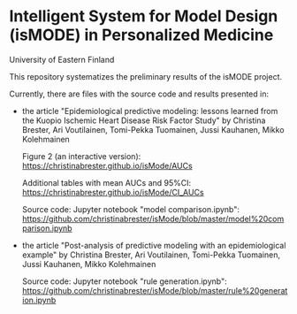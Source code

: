 # Intelligent System for Model Design (isMODE) in Personalized Medicine 
University of Eastern Finland

This repository systematizes the preliminary results of the isMODE project. 

Currently, there are files with the source code and results presented in:

- the article "Epidemiological predictive modeling: lessons learned from the Kuopio Ischemic Heart Disease Risk Factor Study" by Christina Brester, Ari Voutilainen, Tomi-Pekka Tuomainen, Jussi Kauhanen, Mikko Kolehmainen

  Figure 2 (an interactive version):
  https://christinabrester.github.io/isMode/AUCs

  Additional tables with mean AUCs and 95%CI:
  https://christinabrester.github.io/isMode/CI_AUCs
  
  Source code:
  Jupyter notebook "model comparison.ipynb": https://github.com/christinabrester/isMode/blob/master/model%20comparison.ipynb 

- the article "Post-analysis of predictive modeling with an epidemiological example" by Christina Brester, Ari Voutilainen, Tomi-Pekka Tuomainen, Jussi Kauhanen, Mikko Kolehmainen

  Source code:
  Jupyter notebook "rule generation.ipynb": https://github.com/christinabrester/isMode/blob/master/rule%20generation.ipynb
  
  
